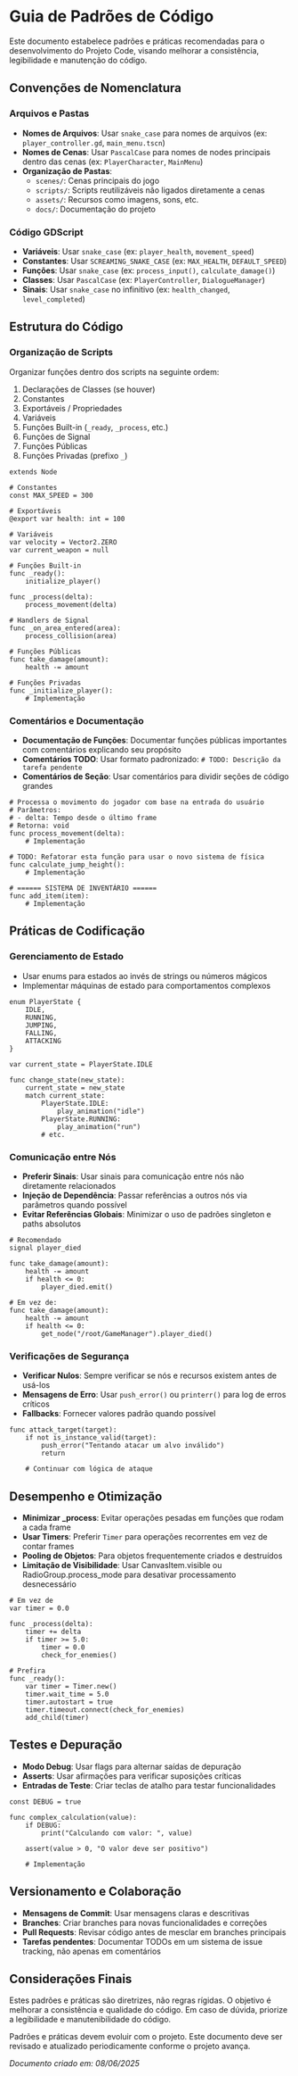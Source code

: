 # Guia de Padrões de Código

Este documento estabelece padrões e práticas recomendadas para o desenvolvimento do Projeto Code, visando melhorar a consistência, legibilidade e manutenção do código.

## Convenções de Nomenclatura

### Arquivos e Pastas

- **Nomes de Arquivos**: Usar `snake_case` para nomes de arquivos (ex: `player_controller.gd`, `main_menu.tscn`)
- **Nomes de Cenas**: Usar `PascalCase` para nomes de nodes principais dentro das cenas (ex: `PlayerCharacter`, `MainMenu`)
- **Organização de Pastas**:
  - `scenes/`: Cenas principais do jogo
  - `scripts/`: Scripts reutilizáveis não ligados diretamente a cenas
  - `assets/`: Recursos como imagens, sons, etc.
  - `docs/`: Documentação do projeto

### Código GDScript

- **Variáveis**: Usar `snake_case` (ex: `player_health`, `movement_speed`)
- **Constantes**: Usar `SCREAMING_SNAKE_CASE` (ex: `MAX_HEALTH`, `DEFAULT_SPEED`)
- **Funções**: Usar `snake_case` (ex: `process_input()`, `calculate_damage()`)
- **Classes**: Usar `PascalCase` (ex: `PlayerController`, `DialogueManager`)
- **Sinais**: Usar `snake_case` no infinitivo (ex: `health_changed`, `level_completed`)

## Estrutura do Código

### Organização de Scripts

Organizar funções dentro dos scripts na seguinte ordem:

1. Declarações de Classes (se houver)
2. Constantes
3. Exportáveis / Propriedades
4. Variáveis
5. Funções Built-in (`_ready`, `_process`, etc.)
6. Funções de Signal
7. Funções Públicas
8. Funções Privadas (prefixo `_`)

```gdscript
extends Node

# Constantes
const MAX_SPEED = 300

# Exportáveis
@export var health: int = 100

# Variáveis
var velocity = Vector2.ZERO
var current_weapon = null

# Funções Built-in
func _ready():
    initialize_player()

func _process(delta):
    process_movement(delta)

# Handlers de Signal
func _on_area_entered(area):
    process_collision(area)

# Funções Públicas
func take_damage(amount):
    health -= amount

# Funções Privadas
func _initialize_player():
    # Implementação
```

### Comentários e Documentação

- **Documentação de Funções**: Documentar funções públicas importantes com comentários explicando seu propósito
- **Comentários TODO**: Usar formato padronizado: `# TODO: Descrição da tarefa pendente`
- **Comentários de Seção**: Usar comentários para dividir seções de código grandes

```gdscript
# Processa o movimento do jogador com base na entrada do usuário
# Parâmetros:
# - delta: Tempo desde o último frame
# Retorna: void
func process_movement(delta):
    # Implementação

# TODO: Refatorar esta função para usar o novo sistema de física
func calculate_jump_height():
    # Implementação

# ====== SISTEMA DE INVENTÁRIO ======
func add_item(item):
    # Implementação
```

## Práticas de Codificação

### Gerenciamento de Estado

- Usar enums para estados ao invés de strings ou números mágicos
- Implementar máquinas de estado para comportamentos complexos

```gdscript
enum PlayerState {
    IDLE,
    RUNNING,
    JUMPING,
    FALLING,
    ATTACKING
}

var current_state = PlayerState.IDLE

func change_state(new_state):
    current_state = new_state
    match current_state:
        PlayerState.IDLE:
            play_animation("idle")
        PlayerState.RUNNING:
            play_animation("run")
        # etc.
```

### Comunicação entre Nós

- **Preferir Sinais**: Usar sinais para comunicação entre nós não diretamente relacionados
- **Injeção de Dependência**: Passar referências a outros nós via parâmetros quando possível
- **Evitar Referências Globais**: Minimizar o uso de padrões singleton e paths absolutos

```gdscript
# Recomendado
signal player_died

func take_damage(amount):
    health -= amount
    if health <= 0:
        player_died.emit()

# Em vez de:
func take_damage(amount):
    health -= amount
    if health <= 0:
        get_node("/root/GameManager").player_died()
```

### Verificações de Segurança

- **Verificar Nulos**: Sempre verificar se nós e recursos existem antes de usá-los
- **Mensagens de Erro**: Usar `push_error()` ou `printerr()` para log de erros críticos
- **Fallbacks**: Fornecer valores padrão quando possível

```gdscript
func attack_target(target):
    if not is_instance_valid(target):
        push_error("Tentando atacar um alvo inválido")
        return
        
    # Continuar com lógica de ataque
```

## Desempenho e Otimização

- **Minimizar _process**: Evitar operações pesadas em funções que rodam a cada frame
- **Usar Timers**: Preferir `Timer` para operações recorrentes em vez de contar frames
- **Pooling de Objetos**: Para objetos frequentemente criados e destruídos
- **Limitação de Visibilidade**: Usar CanvasItem.visible ou RadioGroup.process_mode para desativar processamento desnecessário

```gdscript
# Em vez de
var timer = 0.0

func _process(delta):
    timer += delta
    if timer >= 5.0:
        timer = 0.0
        check_for_enemies()

# Prefira
func _ready():
    var timer = Timer.new()
    timer.wait_time = 5.0
    timer.autostart = true
    timer.timeout.connect(check_for_enemies)
    add_child(timer)
```

## Testes e Depuração

- **Modo Debug**: Usar flags para alternar saídas de depuração
- **Asserts**: Usar afirmações para verificar suposições críticas
- **Entradas de Teste**: Criar teclas de atalho para testar funcionalidades

```gdscript
const DEBUG = true

func complex_calculation(value):
    if DEBUG:
        print("Calculando com valor: ", value)
    
    assert(value > 0, "O valor deve ser positivo")
    
    # Implementação
```

## Versionamento e Colaboração

- **Mensagens de Commit**: Usar mensagens claras e descritivas
- **Branches**: Criar branches para novas funcionalidades e correções
- **Pull Requests**: Revisar código antes de mesclar em branches principais
- **Tarefas pendentes**: Documentar TODOs em um sistema de issue tracking, não apenas em comentários

## Considerações Finais

Estes padrões e práticas são diretrizes, não regras rígidas. O objetivo é melhorar a consistência e qualidade do código. Em caso de dúvida, priorize a legibilidade e manutenibilidade do código.

Padrões e práticas devem evoluir com o projeto. Este documento deve ser revisado e atualizado periodicamente conforme o projeto avança.

*Documento criado em: 08/06/2025*
